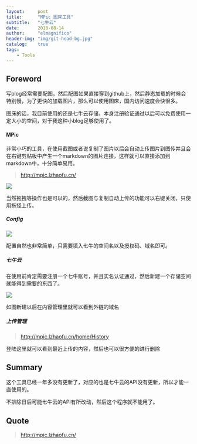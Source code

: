 ```yaml
---
layout:     post
title:      "MPic 图床工具"
subtitle:   "七牛云"
date:       2018-08-14
author:     "elmagnifico"
header-img: "img/git-head-bg.jpg"
catalog:    true
tags:
    - Tools
---
```


## Foreword

写blog经常需要配图，然后配图如果直接穿到github上，然后静态加载的时候会特别慢，为了更快的加载图片，那么可以使用图床，国内访问速度会快很多。

图床的话，我目前使用的还是七牛云存储，本身注册验证通过以后可以免费使用一定大小的空间，对于我这种小blog足够使用了。

#### MPic

非常小巧的工具，在使用截图或者说复制了图片以后会自动上传图片到图传并且会在右键剪贴板中产生一个markdown的图片连接，这样就可以直接添加到markdown中，十分简单易用。

> http://mpic.lzhaofu.cn/

![](http://img.elmagnifico.tech:9514/static/upload/elmagnifico/5bffc46b74708.png)

当然拖拽等操作也是可以的，然后截图与复制自动上传的功能可以右键关闭，只使用拖怪上传。

##### Config

![](http://img.elmagnifico.tech:9514/static/upload/elmagnifico/5bffc46b72c99.png)

配置自然也非常简单，只需要填入七牛的空间名以及授权码、域名即可。

##### 七牛云

在使用前肯定需要注册一个七牛账号，并且实名认证通过，然后新建一个存储空间就能得到需要的东西了。

![](http://img.elmagnifico.tech:9514/static/upload/elmagnifico/5bffc4c623802.png)

如图新建以后在内容管理里就可以看到外链的域名

##### 上传管理

> http://mpic.lzhaofu.cn/home/History

登陆这里就可以看到最近上传的内容，然后也可以很方便的进行删除

## Summary

这个工具已经一年多没有更新了，对应的也是七牛云的API没有更新，所以才能一直使用的。

不排除日后可能七牛云的API有所改动，然后这个程序就不能用了。

## Quote

> http://mpic.lzhaofu.cn/
